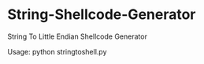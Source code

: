 # String-Shellcode-Generator
String To Little Endian Shellcode Generator

Usage: python stringtoshell.py <STRING>
